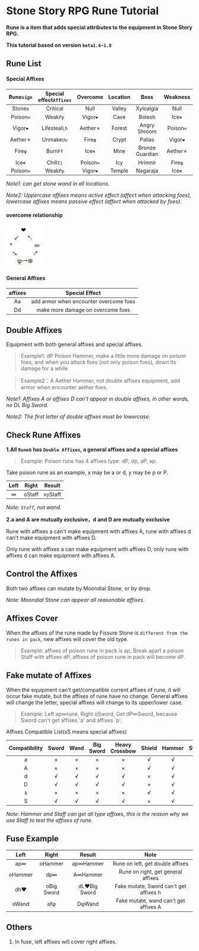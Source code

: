 # Stone Story RPG Rune Tutorial
**Rune is a item that adds special attributes to the equipment in Stone Story RPG.**

**This tutorial based on version `beta1.6~1.8`**


## Rune List
#### Special Affixes
Rune`sign` | Special effect`Affixes` | Overcome | Location | Boss | Weakness
:-: | :-: | :-: | :-: | :-: | :-:
Stone`o` | Critical | Null | Valley | Xyloalgia | Null
Poison`∞` | Weak`Pp` | Vigor`❤` | Cave | Bolesh | Ice`❄`
Vigor`❤` | Lifesteal`Lh` | Aether`＊` | Forest | Angry Shroom | Poison`∞`
Aether`＊` | Unmake`Uu` | Fire`φ` | Crypt | Pallas | Vigor`❤`
Fire`φ` | Burn`Ff` | Ice`❄` | Mine | Bronze Guardian | Aether`＊`
Ice`❄` | Chill`Ii` | Poison`∞` | Icy | Hrímnir | Fire`φ`
Poison`∞` | Weak`Pp` | Vigor`❤` | Temple | Nagaraja | Ice`❄`

*Note1: can get stone wand in all locations.*

*Note2: Uppercase affixes means active effect (affect when attacking foes), lowercase affixes means passive effect (affect when attacked by foes).*

#### overcome relationship
![克制关系](https://github.com/Tomotopieces/runestone-in-ssrpg/blob/master/%E5%B1%9E%E6%80%A7%E5%85%8B%E5%88%B6%E5%85%B3%E7%B3%BB.png "克制关系")

#### General Affixes
affixes | Special Effect
:-: | :-:
Aa | add armor when encounter overcome foes
Dd | make more damage on overcome foes



## Double Affixes
Equipment with both general affixes and special affixes.
> Example1: dP Poison Hammer, make a little more damage on poison foes, and when you attack foes (not only poison foes), down its damage for a while.

> Example2：A Aether Hammer, not double affixes equipment, add armor when encounter aether foes.

*Note1: Affixes A or affixes D can't appear in double affixes, in other words, no DL Big Sword.*

*Note2: The first letter of double affixes must be lowercase.*


## Check Rune Affixes
**1.All `Rune`s has `Double Affixes`, a general affixes and a special affixes**

> Example: Poison rune has 4 affixes type: dP, dp, aP, ap.

Take poison rune as an example, x may be a or d, y may be p or P.

Left | Right | Result
:-: | :-: | :-:
∞ | oStaff | xyStaff

*Note: `Staff`, not wand.*

**2.a and A are mutually exclusive，d and D are mutually exclusive**

Rune with affixes a can't make equipment with affixes A, rune with affixes d can't make equipment with affixes D.

Only rune with affixes a can make equipment with affixes D, only rune with affixes d can make equipment with affixes A.

## Control the Affixes
Both two affixes can mutate by Moondial Stone, or by drop.

*Note: Moondial Stone can appear all reasonable affixes.*

## Affixes Cover
When the affixes of the rune made by Fissure Stone is `different from the runes in pack`, new affixes will cover the old type.
> Example: affixes of poison rune in pack is ap, Break apart a poison Staff with affixes dP, affixes of poison rune in pack will become dP.

## Fake mutate of Affixes
When the equipment can't get/compatible current affixes of rune, it will occur fake mutate, but the affixes of rune have no change.
General affixes will change the letter, special affixes will change to its upper/lower case.
> Example: Left ap∞rune, Right oSword, Get dP∞Sword, because Sword can't get affixes 'a' and affixes 'p'.

Affixes Compatible List(sS means special affixes)

Compatibility | Sword | Wand | Big Sword | Heavy Crossbow | Shield | Hammer | Staff
:-: | :-: | :-: | :-: | :-: | :-: | :-: | :-:
a | × | × | × | × | √ | √ | √
A | × | × | × | × | √ | √ | √
d | √ | √ | √ | √ | × | √ | √
D | √ | √ | √ | √ | × | √ | √
s | × | × | × | × | √ | √ | √
S | √ | √ | √ | √ | × | √ | √

*Note: Hammer and Staff can get all type affixes, this is the reason why we use Staff to test the affixes of rune.*

## Fuse Example
Left | Right | Result | Note
:-: | :-: | :-: | :-:
ap∞ | oHammer | ap∞Hammer | Rune on left, get double affixes
oHammer | dp∞ | A∞Hammer | Rune on right, get general affixes
dh❤ | oBig Sword | dL❤Big Sword | Fake mutate, Sword can't get affixes h
oWand | afφ | DφWand | Fake mutate, wand can't get affixes A

## Others
1. In fuse, left affixes will cover right affixes.
